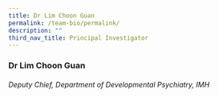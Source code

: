 ```yaml
---
title: Dr Lim Choon Guan
permalink: /team-bio/permalink/
description: ""
third_nav_title: Principal Investigator
---
```

### Dr Lim Choon Guan
###### Deputy Chief, Department of Developmental Psychiatry, IMH